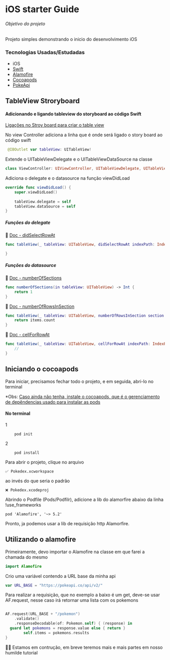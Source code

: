 # iOS starter Guide
###### Objetivo do projeto

Projeto simples demonstrando o inicio do desenvolvimento iOS

### Tecnologias Usadas/Estudadas
- iOS
- [Swift](https://www.apple.com/br/swift/)
- [Alamofire](https://github.com/Alamofire/Alamofire)
- [Cocoapods](https://cocoapods.org/)
- [PokeApi](https://pokeapi.co/)

## TableView Stroryboard

#### Adicionando e ligando tableview do storyboard ao código Swift
[Ligações no Stroy board para criar o table view](https://github.com/BersonCrios/pokedex-ios/blob/main/Pokedex/imgs/storyboard-init-table.png)

No view Controller adiciona a linha que é onde será ligado o story board ao código swift
```swift
 @IBOutlet var tableView: UITableView!
```

Extende o UITableViewDelegate e o UITableViewDataSource na classe
```swift
class ViewController: UIViewController, UITableViewDelegate, UITableViewDataSource {
```

Adiciona o delegate e o datasource na função viewDidLoad
 ```swift
 override func viewDidLoad() {
     super.viewDidLoad()
     
     tableView.delegate = self
     tableView.dataSource = self
 }
 ```
 
 ##### Funções do delegate
 📄 [Doc - didSelectRowAt](https://developer.apple.com/documentation/uikit/uitableviewdelegate/1614877-tableview) 
  ```swift
  func tableView(_ tableView: UITableView, didSelectRowAt indexPath: IndexPath) {

  }
```

##### Funções do datasource 
📄 [Doc - numberOfSections](https://developer.apple.com/documentation/uikit/uitableviewdatasource/1614860-numberofsections) 
```swift
func numberOfSections(in tableView: UITableView) -> Int {
    return 1
}
```
📄 [Doc - numberOfRowsInSection](https://developer.apple.com/documentation/uikit/uitableviewdatasource/1614931-tableview) 
```swift
func tableView(_ tableView: UITableView, numberOfRowsInSection section: Int) -> Int {
    return items.count
}
```
📄 [Doc - cellForRowAt](https://developer.apple.com/documentation/uikit/uitableviewdatasource/1614861-tableview) 
```swift
func tableView(_ tableView: UITableView, cellForRowAt indexPath: IndexPath) -> UITableViewCell {
    //
}
```
## Iniciando o cocoapods

Para iniciar, precisamos fechar todo o projeto, e em seguida, abri-lo no terminal

*Obs: [Caso ainda não tenha, instale o cocoapods, que é o gerenciamento de depêndencias usado para instalar as pods](https://cocoapods.org/)
#### No terminal
1
```shell
    pod init
```

2
```shell
    pod install
```

Para abrir o projeto, clique no arquivo 
```
✅ Pokedex.xcworkspace
```
ao invés do que seria o padrão 
 ```
 ❌ Pokedex.xcodeproj
```
Abrindo o Podfile (Pods/Podfilr), adicione a lib do alamorfire abaixo da linha !use_frameworks

```
pod 'Alamofire', '~> 5.2'

```
Pronto, ja podemos usar a lib de requisição http Alamorfire.


## Utilizando o alamofire
Primeiramente, devo importar o Alamofire na classe em que farei a chamada do mesmo
```swift
import Alamofire
```

Crio uma variável contendo a URL base da minha api 
```swift
var URL_BASE = "https://pokeapi.co/api/v2/"

```

Para realizar a requisição, que no exemplo a baixo é um get, deve-se usar AF.request, nesse caso irá retornar uma lista com os pokemons
```swift

AF.request(URL_BASE + "/pokemon")
    .validate()
    .responseDecodable(of: Pokemon.self) { (response) in
  guard let pokemons = response.value else { return }
        self.items = pokemons.results
}
```


👷🏾 Estamos em contrução, em breve teremos mais e mais partes em nosso humilde tutorial 
